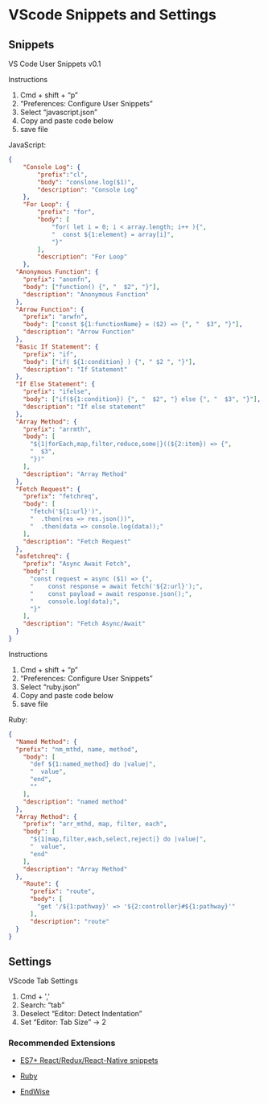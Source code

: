 # VScode Snippets and Settings

## Snippets
VS Code User Snippets v0.1

Instructions
1. Cmd + shift + “p”
2. “Preferences: Configure User Snippets”
3. Select “javascript.json”
4. Copy and paste code below
5. save file

JavaScript:
```json
{
	"Console Log": {
		"prefix":"cl",
		"body": "conslone.log($1)",
		"description": "Console Log"
	},  
	"For Loop": {
		"prefix": "for", 
		"body": [
			"for( let i = 0; i < array.length; i++ ){",
			"  const ${1:element} = array[i]",
			"}"
		],
		"description": "For Loop"
	},
  "Anonymous Function": {
    "prefix": "anonfn",
    "body": ["function() {", "  $2", "}"],
    "description": "Anonymous Function"
  },
  "Arrow Function": {
    "prefix": "arwfn",
    "body": ["const ${1:functionName} = ($2) => {", "  $3", "}"],
    "description": "Arrow Function"
  },
  "Basic If Statement": {
    "prefix": "if",
    "body": ["if( ${1:condition} ) {", " $2 ", "}"],
    "description": "If Statement"
  },
  "If Else Statement": {
    "prefix": "ifelse",
    "body": ["if(${1:condition}) {", "  $2", "} else {", "  $3", "}"],
    "description": "If else statement"
  },
  "Array Method": {
    "prefix": "arrmth",
    "body": [
      "${1|forEach,map,filter,reduce,some|}((${2:item}) => {",
      "  $3",
      "})"
    ],
    "description": "Array Method"
  },
  "Fetch Request": {
    "prefix": "fetchreq",
    "body": [
      "fetch('${1:url}')",
      "  .then(res => res.json())",
      "  .then(data => console.log(data));"
    ],
    "description": "Fetch Request"
  },
  "asfetchreq": {
    "prefix": "Async Await Fetch",
    "body": [
      "const request = async ($1) => {",
      "    const response = await fetch('${2:url}');",
      "    const payload = await response.json();",
      "    console.log(data);",
      "}"
    ],
    "description": "Fetch Async/Await"
  }
}
```

Instructions
1. Cmd + shift + “p”
2. “Preferences: Configure User Snippets”
3. Select “ruby.json”
4. Copy and paste code below
5. save file

Ruby: 
```json
{
  "Named Method": {
  "prefix": "nm_mthd, name, method",
    "body": [
      "def ${1:named_method} do |value|",
      "  value",
      "end",
      ""
    ],
    "description": "named method"
  },
  "Array Method": {
    "prefix": "arr_mthd, map, filter, each",
    "body": [
      "${1|map,filter,each,select,reject|} do |value|",
      "  value",
      "end"
    ],
    "description": "Array Method"
  },
    "Route": {
      "prefix": "route",
      "body": [
        "get '/${1:pathway}' => '${2:controller}#${1:pathway}'"
      ],
      "description": "route"
  }
}
```

## Settings 
VScode Tab Settings
1. Cmd + ','
2. Search: “tab”
3. Deselect “Editor: Detect Indentation”
4. Set “Editor: Tab Size” -> 2

### Recommended Extensions
- [ES7+ React/Redux/React-Native snippets](https://marketplace.visualstudio.com/items?itemName=dsznajder.es7-react-js-snippets)

- [Ruby](https://marketplace.visualstudio.com/items?itemName=rebornix.Ruby)

- [EndWise](https://marketplace.visualstudio.com/items?itemName=kaiwood.endwise)